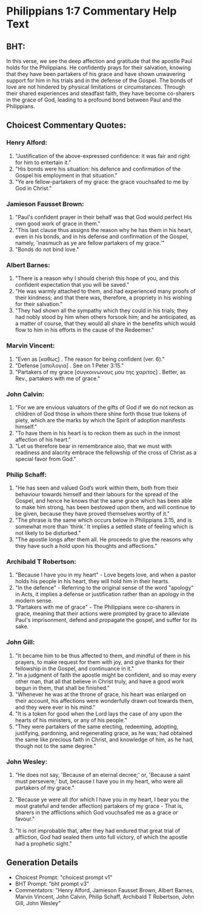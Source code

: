 # Philippians 1:7 Commentary Help Text

## BHT:
In this verse, we see the deep affection and gratitude that the apostle Paul holds for the Philippians. He confidently prays for their salvation, knowing that they have been partakers of his grace and have shown unwavering support for him in his trials and in the defense of the Gospel. The bonds of love are not hindered by physical limitations or circumstances. Through their shared experiences and steadfast faith, they have become co-sharers in the grace of God, leading to a profound bond between Paul and the Philippians.

## Choicest Commentary Quotes:
### Henry Alford:
1. "Justification of the above-expressed confidence: it was fair and right for him to entertain it."
2. "His bonds were his situation: his defence and confirmation of the Gospel his employment in that situation."
3. "Ye are fellow-partakers of my grace: the grace vouchsafed to me by God in Christ."

### Jamieson Fausset Brown:
1. "Paul's confident prayer in their behalf was that God would perfect His own good work of grace in them."
2. "This last clause thus assigns the reason why he has them in his heart, even in his bonds, and in his defense and confirmation of the Gospel, namely, 'inasmuch as ye are fellow partakers of my grace.'"
3. "Bonds do not bind love."

### Albert Barnes:
1. "There is a reason why I should cherish this hope of you, and this confident expectation that you will be saved."
2. "He was warmly attached to them, and had experienced many proofs of their kindness; and that there was, therefore, a propriety in his wishing for their salvation."
3. "They had shown all the sympathy which they could in his trials; they had nobly stood by him when others forsook him; and he anticipated, as a matter of course, that they would all share in the benefits which would flow to him in his efforts in the cause of the Redeemer."

### Marvin Vincent:
1. "Even as [καθως] . The reason for being confident (ver. 6)."
2. "Defense [απολογια] . See on 1 Peter 3:15."
3. "Partakers of my grace [συγκοινωνους μου της χαριτος] . Better, as Rev., partakers with me of grace."

### John Calvin:
1. "For we are envious valuators of the gifts of God if we do not reckon as children of God those in whom there shine forth those true tokens of piety, which are the marks by which the Spirit of adoption manifests himself."
2. "To have them in his heart is to reckon them as such in the inmost affection of his heart."
3. "Let us therefore bear in remembrance also, that we must with readiness and alacrity embrace the fellowship of the cross of Christ as a special favor from God."

### Philip Schaff:
1. "He has seen and valued God’s work within them, both from their behaviour towards himself and their labours for the spread of the Gospel, and hence he knows that the same grace which has been able to make him strong, has been bestowed upon them, and will continue to be given, because they have proved themselves worthy of it."
2. "The phrase is the same which occurs below in Philippians 3:15, and is somewhat more than ‘think.’ It implies a settled state of feeling which is not likely to be disturbed."
3. "The apostle longs after them all. He proceeds to give the reasons why they have such a hold upon his thoughts and affections."

### Archibald T Robertson:
1. "Because I have you in my heart" - Love begets love, and when a pastor holds his people in his heart, they will hold him in their hearts.
2. "In the defence" - Referring to the original sense of the word "apology" in Acts, it implies a defense or justification rather than an apology in the modern sense.
3. "Partakers with me of grace" - The Philippians were co-sharers in grace, meaning that their actions were prompted by grace to alleviate Paul's imprisonment, defend and propagate the gospel, and suffer for its sake.

### John Gill:
1. "It became him to be thus affected to them, and mindful of them in his prayers, to make request for them with joy, and give thanks for their fellowship in the Gospel, and continuance in it."
2. "In a judgment of faith the apostle might be confident, and so may every other man, that all that believe in Christ truly, and have a good work begun in them, that shall be finished."
3. "Whenever he was at the throne of grace, his heart was enlarged on their account, his affections were wonderfully drawn out towards them, and they were ever in his mind."
4. "It is a token for good when the Lord lays the case of any upon the hearts of his ministers, or any of his people."
5. "They were partakers of the same electing, redeeming, adopting, justifying, pardoning, and regenerating grace, as he was; had obtained the same like precious faith in Christ, and knowledge of him, as he had, though not to the same degree."

### John Wesley:
1. "He does not say, 'Because of an eternal decree;' or, 'Because a saint must persevere;' but, because I have you in my heart, who were all partakers of my grace." 

2. "Because ye were all (for which I have you in my heart, I bear you the most grateful and tender affection) partakers of my grace - That is, sharers in the afflictions which God vouchsafed me as a grace or favour."

3. "It is not improbable that, after they had endured that great trial of affliction, God had sealed them unto full victory, of which the apostle had a prophetic sight."


## Generation Details
- Choicest Prompt: "choicest prompt v1"
- BHT Prompt: "bht prompt v3"
- Commentators: "Henry Alford, Jamieson Fausset Brown, Albert Barnes, Marvin Vincent, John Calvin, Philip Schaff, Archibald T Robertson, John Gill, John Wesley"
